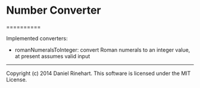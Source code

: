 # Number Converter
==========

Implemented converters:

* romanNumeralsToInteger: convert Roman numerals to an integer value, at present assumes valid input

----
Copyright (c) 2014 Daniel Rinehart.
This software is licensed under the MIT License.
